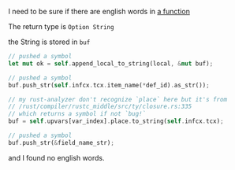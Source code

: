 I need to be sure if there are english words in [a function](https://github.com/rust-lang/rust/blob/36e530cb08950f1d03ab733e43ecec2802d099cf/compiler/rustc_borrowck/src/diagnostics/mod.rs#L185)

The return type is `Option String`

the String is stored in `buf`

```rust
// pushed a symbol
let mut ok = self.append_local_to_string(local, &mut buf);

// pushed a symbol
buf.push_str(self.infcx.tcx.item_name(*def_id).as_str());

// my rust-analyzer don't recognize `place` here but it's from
// /rust/compiler/rustc_middle/src/ty/closure.rs:335
// which returns a symbol if not `bug!`
buf = self.upvars[var_index].place.to_string(self.infcx.tcx);

// pushed a symbol
buf.push_str(&field_name_str);

```

and I found no english words.